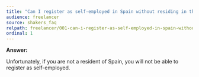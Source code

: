 ```yaml
---
title: "Can I register as self-employed in Spain without residing in the country?"
audience: freelancer
source: shakers_faq
relpath: freelancer/001-can-i-register-as-self-employed-in-spain-without-residing-in-the-country.md
ordinal: 1
---
```


**Answer:**

Unfortunately, if you are not a resident of Spain, you will not be able to register as self-employed.
